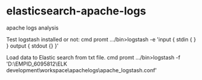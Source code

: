 # elasticsearch-apache-logs
apache logs analysis

Test logstash installed or not:
cmd promt .../bin>logstash -e 'input { stdin { } } output { stdout {} }'

Load data to Elastic search from txt file.
cmd promt .../bin>logstash -f 'D:\EMPID_6095812\ELK development\workspace\apachelogs\apache_logstash.conf'
